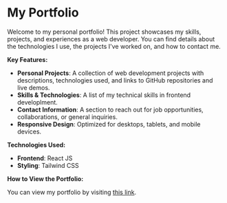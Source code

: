 # **My Portfolio**

Welcome to my personal portfolio! This project showcases my skills, projects, and experiences as a web developer. You can find details about the technologies I use, the projects I've worked on, and how to contact me.

**Key Features:**

- **Personal Projects**: A collection of web development projects with descriptions, technologies used, and links to GitHub repositories and live demos.
- **Skills & Technologies**: A list of my technical skills in frontend developlment.
- **Contact Information**: A section to reach out for job opportunities, collaborations, or general inquiries.
- **Responsive Design**: Optimized for desktops, tablets, and mobile devices.

**Technologies Used:**

- **Frontend**: React JS
- **Styling**: Tailwind CSS

**How to View the Portfolio:**

You can view my portfolio by visiting [this link](https://angelosoreta123.github.io/Portfolio/).
